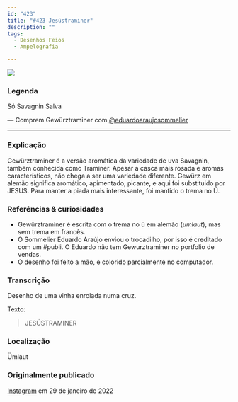 ```yaml
---
id: "423"
title: "#423 Jesüstraminer"
description: ""
tags:
  - Desenhos Feios
  - Ampelografia

---
```

![](https://bebiodicionario-com.s3.amazonaws.com/media/posts/202201/BOD423.jpg)

### Legenda

Só Savagnin Salva

—
Comprem Gewürztraminer com [@eduardoaraujosommelier](https://instagram.com/eduardoaraujosommelier)

---

### Explicação

Gewürztraminer é a versão aromática da variedade de uva Savagnin, também conhecida como Traminer. Apesar a casca mais rosada e aromas característicos, não chega a ser uma variedade diferente. Gewürz em alemão significa aromático, apimentado, picante, e aqui foi substituido por JESUS. Para manter a piada mais interessante, foi mantido o trema no Ü.


### Referências & curiosidades

- Gewürztraminer é escrita com o trema no ü em alemão (*umlaut*), mas sem trema em francês.
- O Sommelier Eduardo Araújo enviou o trocadilho, por isso é creditado com um #publi. O Eduardo não tem Gewurztraminer no portfolio de vendas.
- O desenho foi feito a mão, e colorido parcialmente no computador.

### Transcrição

Desenho de uma vinha enrolada numa cruz.

Texto:
> JESÜSTRAMINER

### Localização

Ümlaut

### Originalmente publicado

[Instagram](https://www.instagram.com/p/CZUllOhLTDm/) em 29 de janeiro de 2022
